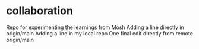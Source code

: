 # collaboration
Repo for experimenting the learnings from Mosh
Adding a line directly in origin/main
Adding a line in my local repo
One final edit directly from remote origin/main
